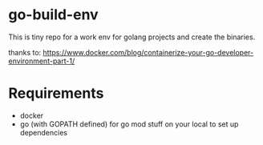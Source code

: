 # go-build-env

This is tiny repo for a work env for golang projects and create the binaries.

thanks to: https://www.docker.com/blog/containerize-your-go-developer-environment-part-1/

# Requirements

- docker
- go (with GOPATH defined) for go mod stuff on your local to set up dependencies